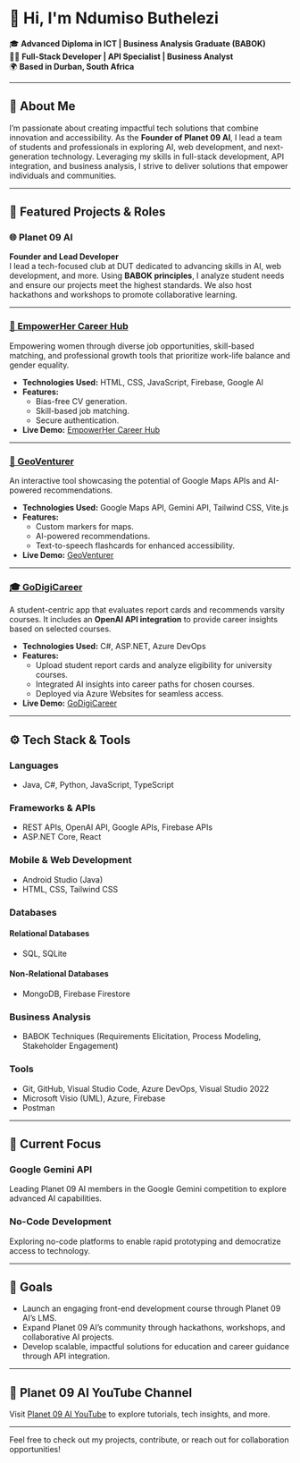 # 👋 Hi, I'm Ndumiso Buthelezi  
🎓 **Advanced Diploma in ICT | Business Analysis Graduate (BABOK)**  
👨‍💻 **Full-Stack Developer | API Specialist | Business Analyst**  
🌍 **Based in Durban, South Africa**  

---

## 🌟 About Me

I’m passionate about creating impactful tech solutions that combine innovation and accessibility. As the **Founder of Planet 09 AI**, I lead a team of students and professionals in exploring AI, web development, and next-generation technology. Leveraging my skills in full-stack development, API integration, and business analysis, I strive to deliver solutions that empower individuals and communities.

---

## 🔭 Featured Projects & Roles

### 🌐 **Planet 09 AI**  
**Founder and Lead Developer**  
I lead a tech-focused club at DUT dedicated to advancing skills in AI, web development, and more. Using **BABOK principles**, I analyze student needs and ensure our projects meet the highest standards. We also host hackathons and workshops to promote collaborative learning.

---

### [🚀 EmpowerHer Career Hub](https://github.com/NdumisoButhelezi/shePower)  
Empowering women through diverse job opportunities, skill-based matching, and professional growth tools that prioritize work-life balance and gender equality.

- **Technologies Used:** HTML, CSS, JavaScript, Firebase, Google AI  
- **Features:**  
  - Bias-free CV generation.  
  - Skill-based job matching.  
  - Secure authentication.  
- **Live Demo:** [EmpowerHer Career Hub](https://she-power.vercel.app)

---

### [📍 GeoVenturer](https://github.com/NdumisoButhelezi/GeoVenturer)  
An interactive tool showcasing the potential of Google Maps APIs and AI-powered recommendations.  

- **Technologies Used:** Google Maps API, Gemini API, Tailwind CSS, Vite.js  
- **Features:**  
  - Custom markers for maps.  
  - AI-powered recommendations.  
  - Text-to-speech flashcards for enhanced accessibility.  
- **Live Demo:** [GeoVenturer](https://project-phi-wine.vercel.app)

---

### [🎓 GoDigiCareer](https://github.com/NdumisoButhelezi/GoDigiCareer)  
A student-centric app that evaluates report cards and recommends varsity courses. It includes an **OpenAI API integration** to provide career insights based on selected courses.  

- **Technologies Used:** C#, ASP.NET, Azure DevOps  
- **Features:**  
  - Upload student report cards and analyze eligibility for university courses.  
  - Integrated AI insights into career paths for chosen courses.  
  - Deployed via Azure Websites for seamless access.  
- **Live Demo:** [GoDigiCareer](https://godigicareer.azurewebsites.net/)

---

## ⚙️ Tech Stack & Tools

### **Languages**  
- Java, C#, Python, JavaScript, TypeScript  

### **Frameworks & APIs**  
- REST APIs, OpenAI API, Google APIs, Firebase APIs  
- ASP.NET Core, React  

### **Mobile & Web Development**  
- Android Studio (Java)  
- HTML, CSS, Tailwind CSS  

### **Databases**  
#### **Relational Databases**  
- SQL, SQLite  

#### **Non-Relational Databases**  
- MongoDB, Firebase Firestore  

### **Business Analysis**  
- BABOK Techniques (Requirements Elicitation, Process Modeling, Stakeholder Engagement)  

### **Tools**  
- Git, GitHub, Visual Studio Code, Azure DevOps, Visual Studio 2022  
- Microsoft Visio (UML), Azure, Firebase  
- Postman  

---

## 🌱 Current Focus

### **Google Gemini API**  
Leading Planet 09 AI members in the Google Gemini competition to explore advanced AI capabilities.

### **No-Code Development**  
Exploring no-code platforms to enable rapid prototyping and democratize access to technology.

---

## 🚀 Goals

- Launch an engaging front-end development course through Planet 09 AI’s LMS.  
- Expand Planet 09 AI’s community through hackathons, workshops, and collaborative AI projects.  
- Develop scalable, impactful solutions for education and career guidance through API integration.

---

## 🎥 Planet 09 AI YouTube Channel  

Visit [Planet 09 AI YouTube](https://www.youtube.com/@NduAILearning) to explore tutorials, tech insights, and more.  

---

Feel free to check out my projects, contribute, or reach out for collaboration opportunities!

